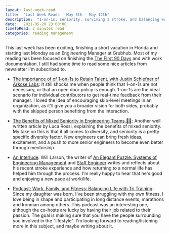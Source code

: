 ```yaml
---
layout: last-week-read
title:  "Last Week Reads - May 5th - May 12th"
description:  "1-on-1s, seniority, surviving a stroke, and balancing work, life and training for triathletes."
date:   2021-05-20 23:00:00
timeToRead: 2 minutes read
categories: reading management 
---
```


This last week has been exciting, finishing a short vacation in Florida and starting last Monday as an Engineering Manager at Grubhub. Most of my reading has been focused on finishing the [The First 90 Days](https://www.amazon.com/gp/product/1422188612/ref=as_li_tl?ie=UTF8&tag=eds02a-20&camp=1789&creative=9325&linkCode=as2&creativeASIN=1422188612&linkId=b1fc37ba07d5689c89f768680168339e) and with work documentation, I still had some time to read some nice articles from newsletter I'm subscribed to.

* [The importance of of 1-on-1s to Retain Talent, with Justin Schiefner of Arkose Labs](https://fellow.app/blog/management-heroes/how-to-retain-top-talent-with-arkose-labs/): It still shocks me when people think that 1-on-1s are not necessary, or that an open door policy is enough. 1-on-1s are the ideal scenario for individual contributors to get real-time feedback from their manager. I loved the idea of encouraging skip-level meetings in an organization, as it'll give you a broader vision for both sides, probably with the skipped person benefiting from the interaction.

* [The Benefits of Mixed Seniority in Engineering Teams 👩‍👦](https://refactoring.fm/p/the-benefits-of-mixed-seniority-in): Another well written article by Luca Rossi, explaining the benefits of mixed seniority. My take on this is that it all comes to diversity, and seniority is a pretty specific diversity factor. New engineers can bring fresh ideas, excitement, and a push to more senior engineers to become even better through mentorship.

* [An Interlude](https://lethain.com/posts/2021/an-interlude/): Will Larson, the writer of [An Elegant Puzzle: Systems of Engineering Management](https://www.amazon.com/gp/product/1732265186/ref=as_li_tl?ie=UTF8&tag=eds02a-20&camp=1789&creative=9325&linkCode=as2&creativeASIN=1732265186&linkId=8875820271186470a90107bed44b43a2) and [Staff Engineer](https://www.amazon.com/gp/product/1736417916/ref=as_li_tl?ie=UTF8&tag=eds02a-20&camp=1789&creative=9325&linkCode=as2&creativeASIN=1736417916&linkId=9abc423cbd3bd8d33bd65fa5f4b67ed9) writes and reflects about his recent stroke experience and how returning to a normal life has helped him through the process. I'm really happy to hear that he's good and enjoying a new pace at work/life.

* [Podcast: Work, Family, and Fitness: Balancing Life with Tri Training](https://tridot.com/podcasts/work-family-and-fitness-balancing-life-with-tri-training/): Since my daughter was born, I've been struggling with my own fitness, I love being in shape and participating in long distance events, marathons and Ironman among others. This podcast was an interesting one, although the co-hosts are lucky by having their job related to their passion. The goal is making sure that you have the people surrounding you involved in the "lifestyle". I'm looking forward to reading/listening more in this subject, and maybe writing about it.
